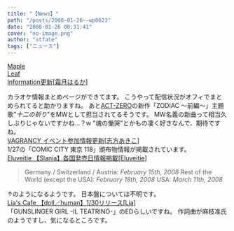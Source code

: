 ```yaml
---
title: "【News】"
path: "/posts/2008-01-26--wp0623"
date: "2008-01-26 00:31:41"
cover: "no-image.png"
author: "stfate"
tags: ["ニュース"]
---
```


<style type="text/css">
<!--
p {white-space: pre-wrap};
-->
</style>

<a class="topics" href="http://shimotsukin.com/" target="_blank">Maple Leaf Information更新</a><span class="junre">[<a href="http://shimotsukin.com/" target="_blank">霜月はるか</a>]</span>
<div class="news">カラオケ情報まとめページができてます。
こうやって配信状況がオフィでまとめられてると助かりますね。
あと<a href="http://www.act-zero.net/" target="_blank">ACT-ZERO</a>の新作「ZODIAC ～前編～」主題歌"<em>十二の祈り</em>"をMWとして担当されてるそうです。
MW名義の新曲って相当久しぶりじゃないですかね…？w
"魂の慟哭"とかもの凄く好きなんで、期待ですね。</div>
<a class="topics" href="http://www.vagrancy.jp/" target="_blank">VAGRANCY イベント参加情報更新</a><span class="junre">[<a href="http://www.vagrancy.jp/" target="_blank">志方あきこ</a>]</span>
<div class="news">1/27の「COMIC CITY 東京 118」頒布物情報が掲載されています。</div>
<a class="topics" href="http://www.eluveitie.ch/en/?view=news" target="_blank">Eluveitie 【Slania】各国発売日情報掲載</a><span class="junre">[<a href="" target="_blank">Eluveitie</a>]</span>
<div class="news"><blockquote>Germany / Switzerland / Austria: <em>February 15th, 2008</em>
Rest of the World (except the USA): <em>February 18th, 2008</em>
USA: <em>March 11th, 2008</em></blockquote>↑のようになるようです。
日本盤については不明です。</div>
<a class="topics" href="http://blog.lias-cafe.com/?eid=715551" target="_blank">Lia's Cafe 【doll／human】1/30リリース</a><span class="junre">[<a href="http://www.lias-cafe.com/" target="_blank">Lia</a>]</span>
<div class="news">「GUNSLINGER GIRL -IL TEATRINO-」のEDらしいですね。
作詞曲が麻枝准氏のようですし、気になるところです。</div>
